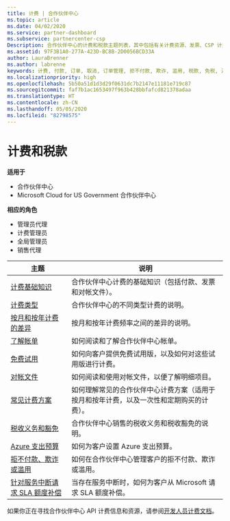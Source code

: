 ```yaml
---
title: 计费 | 合作伙伴中心
ms.topic: article
ms.date: 04/02/2020
ms.service: partner-dashboard
ms.subservice: partnercenter-csp
Description: 合作伙伴中心的计费和税款主题列表，其中包括有关计费资源、发票、CSP 计费和税款的信息。
ms.assetid: 97F3B1A0-277A-423D-BC8B-2D0056BCD33A
author: LauraBrenner
ms.author: labrenne
keywords: 计费, 付款, 订单, 取消, 订单管理, 拒不付款, 欺诈, 滥用, 税款, 免税, 对帐文件
ms.localizationpriority: high
ms.openlocfilehash: 5b50a51d1d3d29f0631dc7b2147e11181e719c87
ms.sourcegitcommit: faf7b1ac1653497f963b428bbfafcd821378adaa
ms.translationtype: HT
ms.contentlocale: zh-CN
ms.lasthandoff: 05/05/2020
ms.locfileid: "82798575"
---
```

# <a name="billing-and-taxes"></a>计费和税款

**适用于**

- 合作伙伴中心
- Microsoft Cloud for US Government 合作伙伴中心

**相应的角色**

- 管理员代理
- 计费管理员
- 全局管理员
- 销售代理

| 主题 | 说明 |
| ----- | ----------- |
| [计费基础知识](billing-basics.md) | 合作伙伴中心计费的基础知识（包括付款、发票和对帐文件）。 |
| [计费类型](billing-different-types.md) | 合作伙伴中心的不同类型计费的说明。 |
| [按月和按年计费的差异](billing-annual-monthly.md) | 按月和按年计费频率之间的差异的说明。 |
| [了解帐单](read-your-bill.md) | 如何阅读和了解合作伙伴中心帐单。 |
| [免费试用](offer-your-customers-trials-of-microsoft-products.md) | 如何向客户提供免费试用版，以及如何对这些试用版进行计费。 |
| [对帐文件](use-the-reconciliation-files.md) | 如何阅读和使用对帐文件，以便了解明细项目。 |
| [常见计费方案](common-billing-scenarios.md) | 如何理解常见的合作伙伴中心计费方案（适用于按月和按年计费，以及一次性和定期购买的计费）。 |
| [税收义务和豁免](tax-and-tax-exemptions.md) | 合作伙伴中心销售的税收义务和税收豁免的说明。 |
| [Azure 支出预算](set-an-azure-spending-budget-for-your-customers.md) | 如何为客户设置 Azure 支出预算。 |
| [拒不付款、欺诈或滥用](non-payment--fraud--or-misuse.md) | 如何在合作伙伴中心管理客户的拒不付款、欺诈或滥用。 |
| [针对服务中断请求 SLA 额度补偿](request-credit.md) | 当存在服务中断时，如何为客户从 Microsoft 请求 SLA 额度补偿。 |

如果你正在寻找合作伙伴中心 API 计费信息和资源，请参阅[开发人员计费文档](https://docs.microsoft.com/partner-center/develop/manage-billing)。
